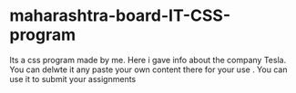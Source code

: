 # maharashtra-board-IT-CSS-program
Its a css program made by me. Here i gave info about the company Tesla. You can delwte it any paste your own content there for your use . You can use it to submit your assignments

